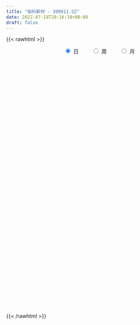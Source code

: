 ```yaml
---
title: "铂科新材 - 300811.SZ"
date: 2022-07-18T20:16:18+08:00
draft: false
---
```

{{< rawhtml >}}
    <div style="text-align: center">
        <label style="padding: 1rem;"><input style="margin-right: .5rem" type="radio" name="period" value="D" checked onclick="period_change(this)">日</label>
        <label style="padding: 1rem;"><input style="margin-right: .5rem" type="radio" name="period" value="W" onclick="period_change(this)">周</label>
        <label style="padding: 1rem;"><input style="margin-right: .5rem" type="radio" name="period" value="M" onclick="period_change(this)">月</label>
    </div>
    <div id="chart" style="height: 700px;"></div> 
    <script type="text/javascript">
        const D_v = [21250.1,14732.43,16943.21,11889.8,8730.0,14197.78,16515.0,13386.11,14848.3,13509.81,14932.98,16775.99,21360.32,17012.66,11484.14,9721.66,12565.92,9923.57,19456.89,18634.58,9434.77,11150.0,9808.79,9479.15,11550.57,9727.79,11976.31,19935.25,13999.08,18964.79,22351.21,16719.25,13493.93,7884.54,7199.0,5166.93,5897.05,9626.0,3924.0,4274.0,5170.0,5663.0,6286.0,5186.0,5367.0,5835.49,4141.0,6063.98,11026.21,4155.0,3857.0,3963.0,6351.93,6621.0,3331.91,4131.0,2670.21,4072.19,6499.49,6897.16,4218.79,3476.15,4453.0,4491.0,3535.78,3016.0,3475.0,3074.0,7807.9,8284.9,5536.0,5503.0,6731.0,7920.0,7037.97,5939.99,4873.0,6292.0,13065.0,13420.16,34837.38,24489.0,19144.08,21636.56,20867.58,25788.02,22109.77,14604.22,18521.03,12839.18,8547.0,10434.58,4344.0,11439.81,8774.8,14582.29,11729.0,7633.0,5144.0,10396.03,9841.0,6187.0,6373.0,4092.0,3804.0,4572.0,4269.0,4244.0,2938.0,5903.0,4401.0,4727.0,2947.0,6060.8,2688.0,2274.0,3913.0,4061.0,4367.0,2540.93,5838.0,6086.0,3473.0,3645.0,3061.0,2500.0,6415.44,4372.82,4131.02,5348.0,7954.0,4719.0,2777.0,5511.0,3329.0,3775.1,3544.0,3174.0,9746.0,3659.29,2772.0,4528.0,4766.0,5484.29,4480.9,2588.0,2409.0,3864.0,5912.0,3032.0,3660.6,4989.0,3013.0,2382.3,2724.0,3777.0,2872.0,3451.0,10161.3,4151.1,2373.1,2841.0,3258.02,3658.0,2343.0,3388.0,4676.0,3210.0,3169.0,3707.0,2084.0,4571.0,3499.0,6350.0,3193.0,5392.0,3189.0,4532.0,5857.8,7339.0,3062.0,2363.0,2512.0,4201.0,5677.0,5775.1,6999.77,3321.0,2759.49,1935.0,3338.75,2748.93,4369.0,4081.59,2662.59,3231.43,2503.43,3497.03,3106.65,3153.0,11495.58,14198.5,13621.1,7973.99,5866.27,4656.16,5757.82,4932.0,4681.32,3993.17,3916.5,2712.69,4112.67,9450.73,5530.03,3906.58,4704.84,4922.33,9641.81,5504.17,7013.66,5715.0,6566.41,19185.93,14371.37,20719.71,16870.55,18176.72,17643.56,11392.36,11530.25,8260.67,9631.41,55886.83,81023.24,41009.87,56101.63,80742.29,58294.84,36994.26,38673.4,57052.3,39886.23,36175.98,41405.11,21250.78,31931.56,27577.0,29820.09,34555.43,36138.0,29821.89,21258.2,33417.38,24972.4,22781.2,17270.39,15976.58,18335.6,13314.2,38762.31,60037.51,30273.0,26937.51,32141.3,27911.2,44267.54,45338.71,30825.82,19413.2,23392.63,16414.19,23121.01,32254.11,44096.09,25858.13,39768.73,45314.08,25509.6,17055.0,31796.1,22290.93,39145.12,26770.2,48975.82,24591.65,14556.33,16704.36,24584.96,14435.23,35930.8,29254.12,24685.93,16409.86,17369.77,26328.16,13879.32,8607.45,9715.07,22540.07,19343.4,9309.4,9593.6,10521.0,6435.4,10777.35,13663.0,11328.0,10396.6,7488.0,6230.0,16111.9,16038.4,15773.0,16270.3,8516.57,15991.67,19646.05,10501.2,7897.78,8682.49,22393.28,23879.31,10891.09,19476.2,10915.2,15254.76,8606.94,6987.04,6996.8,9924.08,10397.37,7302.3,14452.2,8671.0,15848.2,24137.6,13036.22,28724.77,20194.55,19853.2,17187.8,31833.9,23205.8,12414.19,17512.4,28162.9,13525.9,15839.5,9065.43,6414.5,10878.03,18159.43,10173.6,8552.6,14157.67,7769.34,16427.21,12607.46,8099.6,7744.8,11748.72,5557.8,4233.96,5250.97,11396.0,8884.8,5858.19,7614.2,9760.4,14173.95,15063.65,13506.81,9170.0,10284.4,10111.21,7519.4,5468.33,8104.06,9374.41,15986.8,6326.41,3990.89,14761.8,15304.47,11077.55,7700.6,5407.46,8710.14,10607.35,19898.83,7565.57,11744.72,19932.17,20796.52,13581.35,13363.88,6382.12,20692.2,15715.26,13737.87,16072.44,9546.03,14367.05,9686.8,8761.29,9173.2,7587.2,7304.87,5641.28,21624.43,21545.05,16838.0,23322.23,18809.95,8415.0,19588.88,16434.78,12523.24,4742.79,6670.76,5598.04,4105.4,6116.4,4463.4,5587.68,4492.0,4133.6,4753.6,3679.0,3890.47,5474.2,3769.8,4023.94,3782.87,12445.0,8198.6,4194.21,13076.09,8334.12,6118.71,5911.47,3969.0,5358.47,7370.5,13024.57,16230.19,11897.56,9953.0,8238.51,5338.59,12918.3,13011.28,7918.15,3443.6,5679.33,8863.6,7554.6,15241.96,10627.94,8392.96,12938.26,6507.19,9167.08,12147.1,8822.02,6819.4,6942.48,15884.65,12406.5,10685.21,8150.61,6430.21,10683.24,8680.2,11449.51,10706.7,12851.79,13239.4,10001.84,7863.0,11927.0,17422.2,11054.52,19670.57,21251.59,18337.62,20285.73,7802.02,13207.07,8542.46,6800.6,17283.8,13174.9,6273.68,9644.8,7042.96,10867.15,6760.37,13398.71]
const D_histogram = [0.0,-0.0089344729,0.0159485978,-0.0669482396,-0.1561035368,-0.0054739932,0.0897295121,0.2139208907,0.3748104858,0.490701194,0.5845955914,0.3463802402,0.3112016798,0.1574431141,-0.1293080386,-0.0022663181,0.1898542557,0.2061299456,0.4605872563,0.1779433483,0.0682909649,0.0388354661,0.1044974243,0.0576182503,-0.0210972967,0.0209770191,-0.015379375,0.2252400285,0.2715092508,0.4098992682,0.6501704229,0.5681644397,0.2648291351,-0.0413179768,-0.2890503776,-0.3895213741,-0.4132351273,-0.6853206335,-0.8170960424,-0.8202487568,-0.7401102982,-0.5611410741,-0.5976400907,-0.5246841756,-0.4693537776,-0.3484057445,-0.2422920119,-0.1881389779,-0.4223200132,-0.5259560575,-0.6011261016,-0.5555025568,-0.6937550279,-0.9480014421,-0.9716442447,-0.8045373676,-0.6345649838,-0.3904884075,-0.1265477168,0.1656517618,0.3577599058,0.3741384448,0.4382059039,0.3810259457,0.2550849009,0.0550521418,-0.0757601503,-0.1912560406,0.0986262389,0.4561394655,0.6792699383,0.8259866718,0.8482264825,0.8863502913,0.9202003715,0.9206965426,0.7839290477,0.7075472284,0.407838447,0.4743303471,0.8934183574,0.9798146017,0.9026161706,0.9156842056,1.0004263812,1.2650452342,1.058313221,0.8402650479,0.579967072,0.3674142597,0.0795821778,-0.2143610003,-0.4585845142,-0.414013423,-0.4259496943,-0.2413253747,-0.2278939246,-0.3742780152,-0.4572277165,-0.3144235078,-0.190052913,-0.2326560267,-0.4422454473,-0.6034666225,-0.6843394873,-0.7307503562,-0.729126469,-0.7245365761,-0.6656227617,-0.7344133724,-0.7439495546,-0.8653985582,-0.9356961095,-0.9234428022,-0.8586240184,-0.7788917347,-0.6800910484,-0.6233838413,-0.6731076056,-0.6411715704,-0.4759407486,-0.2168712984,-0.0805508016,0.0631297344,0.0627105069,0.0803414143,0.3474946804,0.4862983826,0.6517803443,0.7759600972,0.5322077663,0.217464604,0.0982294749,-0.2510936597,-0.4398439755,-0.6427740602,-0.6395486359,-0.5243274764,-0.0450879282,0.2294966575,0.3736537632,0.4391400446,0.3513276338,0.0582758325,-0.0578162349,-0.1850493607,-0.2623961728,-0.3963581207,-0.5865974007,-0.6329601347,-0.6707864513,-0.7610154881,-0.881454131,-0.8644479849,-0.667041557,-0.3481610067,-0.0947863435,0.1823217672,0.6610273475,0.8195689356,0.8840452854,0.9205445597,0.8021179682,0.7996505347,0.6799087281,0.5347850418,0.4126882338,0.2536864225,0.1463187523,-0.0950602538,-0.2473824847,-0.339804073,-0.3731073085,-0.5390678004,-0.5076598282,-0.2904932142,-0.1188666855,0.0748406024,0.3505583758,0.5418107734,0.5673911613,0.591796523,0.582204729,0.6640754734,0.4917811932,0.2676478372,0.1019342498,0.0183059381,0.0217399534,0.0418609604,0.0381056795,-0.0028409712,-0.1581192747,-0.2808316165,-0.3122417248,-0.3019360761,-0.1874783148,-0.015227321,0.107671179,0.2152847276,0.5241660643,0.802050717,0.8245792766,0.7478128807,0.6411244369,0.4872659568,0.4371561242,0.3381944354,0.1811214394,0.0324608605,-0.1363931152,-0.2270548393,-0.2219555521,0.0055003165,0.1427706,0.2204602043,0.242828993,0.2530484131,0.2098680122,0.2281766837,0.2203661956,0.2305534423,0.2241583915,-1.7162701728,-2.7823809914,-3.1942232974,-3.3170845497,-3.1305835613,-2.8140867279,-2.4473482603,-2.0755298774,-1.7095446938,-1.3414449673,-0.4949483166,0.1524934727,0.4392201815,0.9337404366,1.7212647233,2.2234825381,2.3584894763,2.4065980894,2.246091009,1.9479115777,1.7845932722,1.3516420032,1.0577612122,0.7785262981,0.666838946,0.6555676617,0.705055558,0.8439462975,0.8739535012,0.777266479,0.9031335832,0.744383725,0.367279903,0.0853983441,-0.0271293689,0.0069128881,-0.0597927591,0.2817713348,0.8319654763,0.9607962726,1.0852536797,0.8246388224,0.5941883642,0.7213934774,0.9349078125,1.0264604346,0.8685050413,0.8559394251,0.76728323,0.5649105678,0.8258031641,1.4170242237,1.5594822491,1.9074198159,1.5159770751,0.8836628161,0.2297870701,0.3306918283,0.2508857885,0.7015166345,0.8997124208,0.9738333194,0.727956023,0.4612188249,0.3506919146,0.31116046,0.342379577,-0.5557779716,-0.497958726,-0.625252336,-0.9096126811,-1.1535478444,-1.2182443033,-1.4701159038,-1.5745003277,-1.7267153712,-2.0820660477,-1.9306296416,-2.0209390133,-2.1283470386,-2.1083554016,-2.0053929272,-1.8423182333,-1.9043775324,-1.7859698379,-1.5725398847,-1.2241930718,-1.1232893297,-1.2433869348,-1.5241449131,-1.3009257385,-0.7960869587,-0.3340283807,0.3840806259,0.8004079348,1.0728585418,1.1567158372,1.0310948548,1.4236087132,1.8764659419,2.0066388279,1.6972474759,1.4284682906,1.4180635756,1.1195545283,0.7805610642,0.619170048,0.377673041,0.1335039214,-0.017519774,-0.3313102923,-0.4529467003,-0.1033968646,0.2853551766,0.4230165156,0.8922580929,1.1604278779,1.2743798265,1.3976646987,1.1916808241,0.8958896397,0.4602700735,0.5357073162,1.0705174559,1.1084532846,0.8495881721,0.4935471067,0.0909465206,-0.1935799941,-0.5987035244,-0.9042888998,-1.2442771353,-1.0618648694,-1.0084405905,-0.5015736092,-0.1022385338,0.1311392939,0.159258837,-0.0637259768,-0.1712494151,-0.3458813052,-0.3222508807,-0.4690571795,-0.8294349812,-0.7476795381,-0.7927982906,-1.0728113433,-1.4733550422,-1.9991182683,-2.388092201,-2.4497919494,-2.4947411866,-2.2926819582,-2.2302634188,-2.0206233465,-1.9331375232,-1.6709541613,-1.1828504347,-0.8829984119,-0.7269704726,-0.8718275363,-0.9710545963,-0.7285801679,-0.5880326281,-0.5078257269,-0.5195404407,-0.5136812862,-0.4314876941,-0.4356006423,-0.1996773515,-0.3370340438,-0.5574351975,-0.4871253885,-0.048916971,0.2115643599,0.6668774087,0.8749417848,0.7913279673,0.6500054014,0.7356241638,0.7607620363,0.8674698739,1.1064397976,1.2352087541,1.1443032701,0.8432007531,0.5901392003,0.1117136398,-0.5316418986,-0.8969049576,-0.6052714077,-0.3650925194,-0.3278288536,-0.1496442115,0.4001522048,0.8851002293,1.1334848066,1.2824476673,1.2492348802,1.1690166368,1.083213214,0.9423313663,0.635595124,0.3518546194,0.309750593,0.174264626,-0.0155988249,-0.2908214778,-0.4723525935,-0.6828461229,-0.8791184933,-0.9559055035,-1.2387768881,-1.314715815,-1.3560844012,-1.0878133166,-0.8176539406,-0.7111338388,-0.7149718656,-0.7255226875,-0.9314417764,-1.1888222727,-0.5956120304,-0.2469505525,0.2491680795,0.7262572431,1.0045716789,1.0699428581,1.452914321,1.8035184221,2.0698639768,2.1255954871,2.0109195161,1.873188435,1.7699062909,2.0763313622,2.0718399121,1.8960650888,1.6561166547,1.4421852105,1.2486592598,1.2909257839,1.2562917375,1.1009343508,0.893413698,0.9900632175,1.295564692,1.2439429505,0.9894140244,0.6736777489,0.5541266256,0.4368238581,0.3362947375,-0.114892781,-0.1646189972,-0.1792678801,-0.0865151472,-0.2591330204,-0.2789248481,-0.0997849393,-0.0776232765,0.1706327165,0.0181489267,-0.5747552895,-0.4144835855,-0.4035187476,-0.1239455011,-0.1754011475,-0.2953105024,-0.0593259408,-0.2423897939,-0.3295116655,-0.7551466775,-0.8730582974,-0.6074053397,-0.5223161514,-0.2728731667]
const D_fast = [0.0,-0.0111680912,0.017702129,-0.0819317683,-0.2101129497,-0.0608519044,0.056783979,0.2344555802,0.4890477967,0.7276138035,0.9676570987,0.8160368076,0.8586586671,0.74426088,0.4251827176,0.5516578586,0.7912419963,0.8590501726,1.2286542973,0.9904962264,0.8979165843,0.878169952,0.9699562663,0.9374816548,0.8534917836,0.9008103543,0.8606091164,1.157538527,1.2716850621,1.5125498965,1.9153636569,1.9753987836,1.7382707628,1.4217941566,1.1017991614,0.9039478215,0.7769252865,0.3335096219,-0.0025397976,-0.2107547012,-0.3156438172,-0.2769598616,-0.4628689009,-0.5210840297,-0.5830920761,-0.5492454791,-0.5037047495,-0.49658646,-0.8363474985,-1.0714725572,-1.2969241268,-1.3901762212,-1.7018674493,-2.193114224,-2.4596680877,-2.4936955526,-2.4823644147,-2.3359099402,-2.1036061788,-1.7699937597,-1.4884456392,-1.3785324891,-1.2049135539,-1.1668370258,-1.2290068453,-1.4152765689,-1.5650288986,-1.7283387991,-1.4137999599,-0.9422518669,-0.5493039096,-0.1960905081,0.0382059233,0.2979173049,0.5618174779,0.7924877847,0.8517025516,0.9522075394,0.7544583699,0.9395328568,1.5819754564,1.9133253512,2.0617809627,2.3037700491,2.63861882,3.2194989815,3.2773452735,3.2693633625,3.1540571545,3.0333579072,2.7654213697,2.4178879416,2.0590182991,2.0000860345,1.8816623397,2.0059553156,1.9624132846,1.7224596901,1.5252030598,1.5894013915,1.666258758,1.5654916376,1.2453408552,0.9332530244,0.6812952878,0.4521968299,0.2715390998,0.0949948487,-0.0124970273,-0.2648909811,-0.460414552,-0.7982131952,-1.1024347739,-1.3210421671,-1.4708793879,-1.5858700379,-1.6570921136,-1.7562308669,-1.9742315326,-2.10258839,-2.0563427553,-1.8514911298,-1.7353083334,-1.5758453637,-1.5605869646,-1.5228707035,-1.1688437673,-0.9084654695,-0.5800384218,-0.2618686445,-0.3725690339,-0.6329460451,-0.7276238055,-1.1397203551,-1.4384316648,-1.8020552645,-1.9587169992,-1.9745777087,-1.5066101426,-1.1746513925,-0.937080846,-0.7618095535,-0.7617900559,-1.040272899,-1.1708190251,-1.3443144911,-1.4872603464,-1.7203118245,-2.0572004546,-2.2618032223,-2.4673261518,-2.7478090606,-3.0886112363,-3.2877170864,-3.2570710477,-3.025230749,-2.7955526718,-2.4728641192,-1.8289017021,-1.4654678801,-1.1799802089,-0.9133447947,-0.8312418941,-0.633796694,-0.5835613185,-0.5949887443,-0.613913494,-0.7094936996,-0.7802816818,-1.0454257512,-1.2595936033,-1.43696621,-1.5635462726,-1.8642737145,-1.9597806994,-1.8152373889,-1.6733275316,-1.4609100931,-1.0975527258,-0.7708476348,-0.6034194566,-0.4310649642,-0.2951055759,-0.0472159632,-0.0965649451,-0.2537863418,-0.3940163667,-0.4730681939,-0.4641991903,-0.4336129431,-0.4278418042,-0.4694986976,-0.6643068199,-0.8572270658,-0.9666976053,-1.0318759756,-0.964287793,-0.7958436295,-0.6460273347,-0.4845926042,-0.0446697514,0.4337275805,0.6624009593,0.7725877836,0.826180449,0.7941384581,0.8533176565,0.8389045766,0.7271119405,0.5865665767,0.3836143221,0.2361888882,0.1857992875,0.4146302351,0.5875931687,0.7203978241,0.803473861,0.8769553843,0.8862419865,0.9615948289,1.0088758897,1.076701497,1.126346044,-1.2431500635,-3.0048561299,-4.2152542603,-5.16738665,-5.7635315519,-6.1505564004,-6.395654998,-6.5427190844,-6.6041200742,-6.5713815896,-5.848622018,-5.1630568606,-4.7665251064,-4.0385697421,-2.8207292745,-1.7626408253,-1.038011518,-0.3882533825,0.0127622893,0.2015607525,0.4843907649,0.3893499967,0.3599095089,0.2753061693,0.3303285537,0.4829491848,0.7087009705,1.0585782845,1.3070738634,1.404703461,1.756353961,1.7837000341,1.4984161878,1.2378842149,1.1185741597,1.1543446388,1.0726908017,1.4846977294,2.2428832399,2.6119131043,3.0076839314,2.9532287797,2.8713254126,3.1788788952,3.6261201833,3.9742879141,4.033458781,4.2348780212,4.3380426336,4.2768976133,4.7442410007,5.6897181162,6.2220467039,7.0468392247,7.0343907527,6.6229921976,6.0265632192,6.2101409345,6.1930563418,6.8190663465,7.2421902379,7.5597694664,7.4958811757,7.3444486838,7.3215947522,7.3598534126,7.4766674239,6.4395653823,6.3728949465,6.0892882524,5.5775247371,5.0452026126,4.675945078,4.0565445015,3.5585349957,2.9746411094,2.098773921,1.7675529166,1.1720087917,0.5325140067,0.0254167933,-0.3729689641,-0.6704738286,-1.2086275107,-1.5367122757,-1.7164172936,-1.6741187488,-1.854037339,-2.2849816779,-2.9467758844,-3.0487881444,-2.7429711043,-2.3644196215,-1.5502904584,-0.9338611659,-0.3931959234,-0.0201596687,0.1119930626,0.8604090993,1.7823828135,2.4142154065,2.5291359235,2.6174738109,2.9615849897,2.9429645745,2.7991113764,2.7925128723,2.6454341255,2.4346409862,2.2792373474,1.882619256,1.6477461729,1.9714467925,2.4315376278,2.6749530957,3.3672591962,3.9255359507,4.3580828559,4.8307839028,4.9227202342,4.8509014598,4.5303494119,4.7397134837,5.5421529874,5.8572021372,5.8107340678,5.578079779,5.1982158231,4.8652943098,4.3104948984,3.778837298,3.1277797787,3.0447258273,2.8460399585,3.2275135376,3.6012889795,3.8674516307,3.9353858831,3.696469575,3.5461337829,3.2850315665,3.2280992709,2.9640286772,2.3962921302,2.2911276888,2.0478093637,1.4995934751,0.7307110157,-0.2948317775,-1.2808287604,-1.9549764962,-2.62361103,-2.9947222911,-3.4898696064,-3.7853853707,-4.1811839283,-4.3367391067,-4.1443479888,-4.0652455689,-4.0909602478,-4.4537741956,-4.7957649046,-4.7354355182,-4.7418961354,-4.7886456659,-4.9302454899,-5.052806657,-5.0784849884,-5.1914980972,-5.0054941442,-5.2271093476,-5.5868693006,-5.6383408388,-5.2123616639,-4.898989243,-4.2769568421,-3.8501570199,-3.7359388455,-3.7147600611,-3.4452352578,-3.2299068762,-2.90633157,-2.3907516969,-1.9531805519,-1.7580102184,-1.8483125471,-1.9538392999,-2.4043364504,-3.1806024634,-3.7700917618,-3.6297760638,-3.4808703054,-3.525563853,-3.3847902638,-2.7349557963,-2.0287327144,-1.4969769356,-1.027402158,-0.748306225,-0.5362703092,-0.3512704286,-0.2565694346,-0.4044068959,-0.6001837457,-0.5648501238,-0.6567699343,-0.8505330914,-1.1984611138,-1.4980803778,-1.879285438,-2.2953374316,-2.6111008178,-3.2036664244,-3.6082843051,-3.9886739916,-3.9923562361,-3.9266103452,-3.9978737031,-4.1804546963,-4.3723861902,-4.8111657231,-5.3657517876,-4.9214445529,-4.6345207131,-4.0761100612,-3.4174565869,-2.8879992313,-2.5551423376,-1.8089422945,-1.0074585878,-0.2236470389,0.3634833432,0.7515372512,1.0821032788,1.4212977075,2.2468056193,2.7602741472,3.0585155962,3.2325963257,3.3792111842,3.4978500484,3.8628480184,4.1422869064,4.2621631074,4.2779958791,4.622161203,5.2515538505,5.5109178466,5.5037424266,5.3564255883,5.3754061215,5.3673093184,5.3508538822,4.8709431685,4.7800622029,4.7205963501,4.7917202961,4.5543191679,4.4647961281,4.6189898021,4.6217456458,4.9126598179,4.7647132598,4.0281202212,4.0847710289,3.9948561799,4.2434430511,4.1481371178,3.9544001373,4.1755532137,3.9318919122,3.7623921242,3.1479704428,2.8117942486,2.9255958713,2.8801060217,3.0613307148]
const D_slow = [0.0,-0.0022336182,0.0017535312,-0.0149835287,-0.0540094129,-0.0553779112,-0.0329455332,0.0205346895,0.1142373109,0.2369126094,0.3830615073,0.4696565674,0.5474569873,0.5868177658,0.5544907562,0.5539241767,0.6013877406,0.652920227,0.768067041,0.8125528781,0.8296256194,0.8393344859,0.865458842,0.8798634045,0.8745890804,0.8798333351,0.8759884914,0.9322984985,1.0001758112,1.1026506283,1.265193234,1.4072343439,1.4734416277,1.4631121335,1.3908495391,1.2934691955,1.1901604137,1.0188302554,0.8145562448,0.6094940556,0.424466481,0.2841812125,0.1347711898,0.0036001459,-0.1137382985,-0.2008397346,-0.2614127376,-0.3084474821,-0.4140274854,-0.5455164997,-0.6957980251,-0.8346736644,-1.0081124213,-1.2451127819,-1.488023843,-1.6891581849,-1.8477994309,-1.9454215328,-1.977058462,-1.9356455215,-1.8462055451,-1.7526709339,-1.6431194579,-1.5478629715,-1.4840917462,-1.4703287108,-1.4892687483,-1.5370827585,-1.5124261988,-1.3983913324,-1.2285738478,-1.0220771799,-0.8100205593,-0.5884329864,-0.3583828936,-0.1282087579,0.067773504,0.2446603111,0.3466199228,0.4652025096,0.688557099,0.9335107494,1.1591647921,1.3880858435,1.6381924388,1.9544537473,2.2190320526,2.4290983146,2.5740900825,2.6659436475,2.6858391919,2.6322489419,2.5176028133,2.4140994576,2.307612034,2.2472806903,2.1903072092,2.0967377053,1.9824307762,1.9038248993,1.856311671,1.7981476643,1.6875863025,1.5367196469,1.3656347751,1.182947186,1.0006655688,0.8195314248,0.6531257344,0.4695223913,0.2835350026,0.0671853631,-0.1667386643,-0.3975993649,-0.6122553695,-0.8069783032,-0.9770010653,-1.1328470256,-1.301123927,-1.4614168196,-1.5804020067,-1.6346198314,-1.6547575318,-1.6389750982,-1.6232974714,-1.6032121179,-1.5163384477,-1.3947638521,-1.231818766,-1.0378287417,-0.9047768002,-0.8504106491,-0.8258532804,-0.8886266953,-0.9985876892,-1.1592812043,-1.3191683633,-1.4502502324,-1.4615222144,-1.40414805,-1.3107346092,-1.2009495981,-1.1131176896,-1.0985487315,-1.1130027902,-1.1592651304,-1.2248641736,-1.3239537038,-1.470603054,-1.6288430876,-1.7965397005,-1.9867935725,-2.2071571052,-2.4232691015,-2.5900294907,-2.6770697424,-2.7007663283,-2.6551858865,-2.4899290496,-2.2850368157,-2.0640254943,-1.8338893544,-1.6333598623,-1.4334472287,-1.2634700466,-1.1297737862,-1.0266017277,-0.9631801221,-0.926600434,-0.9503654975,-1.0122111187,-1.0971621369,-1.190438964,-1.3252059141,-1.4521208712,-1.5247441747,-1.5544608461,-1.5357506955,-1.4481111016,-1.3126584082,-1.1708106179,-1.0228614871,-0.8773103049,-0.7112914366,-0.5883461383,-0.521434179,-0.4959506165,-0.491374132,-0.4859391437,-0.4754739035,-0.4659474837,-0.4666577265,-0.5061875451,-0.5763954493,-0.6544558805,-0.7299398995,-0.7768094782,-0.7806163085,-0.7536985137,-0.6998773318,-0.5688358157,-0.3683231365,-0.1621783173,0.0247749029,0.1850560121,0.3068725013,0.4161615323,0.5007101412,0.5459905011,0.5541057162,0.5200074374,0.4632437275,0.4077548395,0.4091299186,0.4448225687,0.4999376197,0.560644868,0.6239069712,0.6763739743,0.7334181452,0.7885096941,0.8461480547,0.9021876525,0.4731201093,-0.2224751385,-1.0210309629,-1.8503021003,-2.6329479906,-3.3364696726,-3.9483067377,-4.467189207,-4.8945753804,-5.2299366223,-5.3536737014,-5.3155503333,-5.2057452879,-4.9723101787,-4.5419939979,-3.9861233634,-3.3965009943,-2.794851472,-2.2333287197,-1.7463508253,-1.3002025072,-0.9622920064,-0.6978517034,-0.5032201289,-0.3365103923,-0.1726184769,0.0036454126,0.214631987,0.4331203623,0.627436982,0.8532203778,1.0393163091,1.1311362848,1.1524858708,1.1457035286,1.1474317506,1.1324835608,1.2029263945,1.4109177636,1.6511168318,1.9224302517,2.1285899573,2.2771370483,2.4574854177,2.6912123708,2.9478274795,3.1649537398,3.3789385961,3.5707594036,3.7119870455,3.9184378366,4.2726938925,4.6625644548,5.1394194087,5.5184136775,5.7393293815,5.7967761491,5.8794491062,5.9421705533,6.1175497119,6.3424778171,6.585936147,6.7679251527,6.8832298589,6.9709028376,7.0486929526,7.1342878469,6.9953433539,6.8708536725,6.7145405884,6.4871374182,6.1987504571,5.8941893812,5.5266604053,5.1330353234,4.7013564806,4.1808399687,3.6981825583,3.1929478049,2.6608610453,2.1337721949,1.6324239631,1.1718444048,0.6957500217,0.2492575622,-0.143877409,-0.4499256769,-0.7307480093,-1.0415947431,-1.4226309713,-1.7478624059,-1.9468841456,-2.0303912408,-1.9343710843,-1.7342691006,-1.4660544652,-1.1768755059,-0.9191017922,-0.5631996139,-0.0940831284,0.4075765786,0.8318884475,1.1890055202,1.5435214141,1.8234100462,2.0185503122,2.1733428242,2.2677610845,2.3011370648,2.2967571213,2.2139295483,2.1006928732,2.0748436571,2.1461824512,2.2519365801,2.4750011033,2.7651080728,3.0837030294,3.4331192041,3.7310394101,3.9550118201,4.0700793384,4.2040061675,4.4716355315,4.7487488526,4.9611458957,5.0845326723,5.1072693025,5.0588743039,4.9091984228,4.6831261979,4.372056914,4.1065906967,3.8544805491,3.7290871468,3.7035275133,3.7363123368,3.7761270461,3.7601955519,3.7173831981,3.6309128718,3.5503501516,3.4330858567,3.2257271114,3.0388072269,2.8406076542,2.5724048184,2.2040660579,1.7042864908,1.1072634406,0.4948154532,-0.1288698434,-0.702040333,-1.2596061877,-1.7647620243,-2.2480464051,-2.6657849454,-2.9614975541,-3.182247157,-3.3639897752,-3.5819466593,-3.8247103083,-4.0068553503,-4.1538635073,-4.2808199391,-4.4107050492,-4.5391253708,-4.6469972943,-4.7558974549,-4.8058167927,-4.8900753037,-5.0294341031,-5.1512154502,-5.163444693,-5.110553603,-4.9438342508,-4.7250988046,-4.5272668128,-4.3647654624,-4.1808594215,-3.9906689124,-3.773801444,-3.4971914946,-3.188389306,-2.9023134885,-2.6915133002,-2.5439785002,-2.5160500902,-2.6489605649,-2.8731868042,-3.0245046562,-3.115777786,-3.1977349994,-3.2351460523,-3.1351080011,-2.9138329438,-2.6304617421,-2.3098498253,-1.9975411052,-1.705286946,-1.4344836425,-1.198900801,-1.04000202,-0.9520383651,-0.8746007169,-0.8310345603,-0.8349342666,-0.907639636,-1.0257277844,-1.1964393151,-1.4162189384,-1.6551953143,-1.9648895363,-2.2935684901,-2.6325895904,-2.9045429195,-3.1089564047,-3.2867398644,-3.4654828307,-3.6468635026,-3.8797239467,-4.1769295149,-4.3258325225,-4.3875701606,-4.3252781407,-4.14371383,-3.8925709102,-3.6250851957,-3.2618566155,-2.8109770099,-2.2935110157,-1.762112144,-1.2593822649,-0.7910851562,-0.3486085835,0.1704742571,0.6884342351,1.1624505073,1.576479671,1.9370259737,2.2491907886,2.5719222346,2.8859951689,3.1612287566,3.3845821811,3.6320979855,3.9559891585,4.2669748961,4.5143284022,4.6827478394,4.8212794959,4.9304854604,5.0145591447,4.9858359495,4.9446812002,4.8998642302,4.8782354434,4.8134521883,4.7437209762,4.7187747414,4.6993689223,4.7420271014,4.7465643331,4.6028755107,4.4992546143,4.3983749274,4.3673885522,4.3235382653,4.2497106397,4.2348791545,4.174281706,4.0919037897,3.9031171203,3.6848525459,3.533001211,3.4024221732,3.3342038815]
const D_data = [['2020-06-29', 71.0, 70.14, 68.56, 71.23],['2020-06-30', 70.3, 70.0, 68.68, 70.9],['2020-07-01', 69.4, 70.47, 69.33, 72.88],['2020-07-02', 69.71, 68.94, 68.23, 69.72],['2020-07-03', 69.18, 68.3, 67.73, 69.66],['2020-07-06', 68.5, 71.4, 68.3, 71.66],['2020-07-07', 72.5, 71.4, 70.63, 73.5],['2020-07-08', 71.68, 72.48, 70.4, 73.03],['2020-07-09', 71.99, 73.96, 71.6, 75.0],['2020-07-10', 74.0, 74.52, 72.88, 75.58],['2020-07-13', 74.58, 75.29, 73.25, 75.58],['2020-07-14', 74.92, 71.17, 69.02, 75.12],['2020-07-15', 72.81, 73.31, 72.81, 77.48],['2020-07-16', 72.26, 71.58, 71.5, 76.48],['2020-07-17', 71.7, 68.81, 68.3, 72.38],['2020-07-20', 69.0, 73.59, 68.62, 73.7],['2020-07-21', 74.3, 75.43, 73.1, 75.6],['2020-07-22', 75.28, 74.04, 74.0, 75.66],['2020-07-23', 74.16, 78.13, 73.52, 78.39],['2020-07-24', 77.0, 71.69, 71.6, 77.47],['2020-07-27', 71.99, 73.01, 69.83, 73.37],['2020-07-28', 73.5, 73.8, 72.91, 76.39],['2020-07-29', 73.09, 75.27, 71.8, 75.88],['2020-07-30', 75.65, 74.1, 73.8, 76.9],['2020-07-31', 74.13, 73.5, 72.25, 75.31],['2020-08-03', 73.7, 75.04, 73.65, 75.46],['2020-08-04', 75.06, 74.2, 74.0, 76.8],['2020-08-05', 74.0, 78.44, 72.61, 78.81],['2020-08-06', 77.93, 77.12, 75.02, 77.93],['2020-08-07', 77.35, 79.2, 76.66, 79.98],['2020-08-10', 78.94, 82.1, 78.1, 84.3],['2020-08-11', 81.5, 79.17, 79.05, 83.8],['2020-08-12', 78.33, 75.89, 74.81, 78.5],['2020-08-13', 76.15, 74.5, 74.04, 76.55],['2020-08-14', 74.49, 73.8, 72.5, 74.94],['2020-08-17', 74.0, 74.62, 73.51, 74.97],['2020-08-18', 74.64, 75.1, 74.15, 75.55],['2020-08-19', 74.78, 70.9, 70.81, 74.83],['2020-08-20', 70.59, 71.09, 69.7, 71.55],['2020-08-21', 71.09, 71.78, 71.09, 72.65],['2020-08-24', 71.94, 72.48, 69.35, 73.2],['2020-08-25', 72.77, 73.95, 72.77, 75.16],['2020-08-26', 73.43, 71.2, 70.93, 74.88],['2020-08-27', 71.11, 72.23, 70.61, 72.85],['2020-08-28', 72.23, 71.95, 70.65, 72.98],['2020-08-31', 72.0, 72.9, 71.96, 74.21],['2020-09-01', 72.84, 73.06, 71.98, 74.1],['2020-09-02', 72.81, 72.63, 71.5, 73.27],['2020-09-03', 72.3, 68.23, 68.2, 72.39],['2020-09-04', 67.89, 68.5, 66.67, 68.95],['2020-09-07', 68.33, 67.83, 67.51, 69.36],['2020-09-08', 67.97, 68.69, 67.21, 69.47],['2020-09-09', 68.0, 65.5, 65.5, 68.48],['2020-09-10', 65.78, 62.16, 61.9, 66.35],['2020-09-11', 61.5, 63.33, 61.0, 63.5],['2020-09-14', 63.58, 65.17, 63.48, 65.6],['2020-09-15', 65.6, 65.29, 64.54, 65.6],['2020-09-16', 65.29, 66.66, 64.61, 66.77],['2020-09-17', 66.5, 67.8, 66.28, 69.75],['2020-09-18', 67.8, 69.4, 67.2, 71.18],['2020-09-21', 69.0, 69.4, 68.0, 70.0],['2020-09-22', 68.49, 67.8, 67.2, 69.57],['2020-09-23', 67.82, 68.7, 67.8, 69.98],['2020-09-24', 67.43, 67.3, 66.98, 69.59],['2020-09-25', 67.35, 65.98, 65.4, 67.98],['2020-09-28', 66.2, 64.08, 64.08, 66.51],['2020-09-29', 64.12, 63.83, 63.73, 65.25],['2020-09-30', 63.89, 63.03, 62.66, 64.47],['2020-10-09', 63.99, 68.33, 63.99, 68.47],['2020-10-12', 69.27, 70.95, 69.01, 71.2],['2020-10-13', 70.96, 71.11, 70.24, 71.5],['2020-10-14', 72.01, 71.6, 70.41, 72.2],['2020-10-15', 71.71, 71.04, 70.69, 73.55],['2020-10-16', 71.07, 72.0, 71.04, 73.01],['2020-10-19', 72.2, 72.8, 71.99, 73.79],['2020-10-20', 72.81, 73.18, 71.03, 73.68],['2020-10-21', 73.73, 71.77, 71.62, 73.73],['2020-10-22', 71.74, 72.57, 70.32, 73.33],['2020-10-23', 72.56, 69.24, 69.1, 74.98],['2020-10-26', 69.09, 73.61, 67.66, 74.8],['2020-10-27', 74.98, 79.98, 74.98, 86.33],['2020-10-28', 79.02, 78.05, 76.35, 80.49],['2020-10-29', 77.37, 76.93, 76.81, 80.19],['2020-10-30', 77.79, 78.8, 76.8, 80.5],['2020-11-02', 80.6, 80.95, 77.0, 82.55],['2020-11-03', 80.72, 85.32, 79.14, 88.0],['2020-11-04', 84.51, 80.8, 80.01, 84.51],['2020-11-05', 81.98, 80.6, 80.2, 82.98],['2020-11-06', 81.0, 79.7, 76.31, 82.4],['2020-11-09', 79.6, 79.77, 78.66, 80.66],['2020-11-10', 79.7, 78.03, 77.1, 79.76],['2020-11-11', 78.09, 76.7, 75.0, 78.58],['2020-11-12', 76.89, 75.96, 75.63, 77.5],['2020-11-13', 75.76, 79.04, 75.51, 80.5],['2020-11-16', 78.58, 78.42, 77.7, 80.6],['2020-11-17', 78.47, 81.41, 77.78, 82.24],['2020-11-18', 81.41, 79.93, 78.5, 81.5],['2020-11-19', 79.4, 77.63, 77.16, 79.4],['2020-11-20', 77.3, 77.76, 76.99, 78.59],['2020-11-23', 77.86, 80.72, 75.13, 80.78],['2020-11-24', 81.62, 81.28, 79.22, 82.88],['2020-11-25', 80.54, 79.5, 79.5, 81.9],['2020-11-26', 79.02, 76.7, 76.7, 79.6],['2020-11-27', 76.01, 76.11, 75.28, 77.23],['2020-11-30', 75.8, 76.15, 75.13, 77.61],['2020-12-01', 76.14, 75.85, 75.66, 76.85],['2020-12-02', 76.05, 75.9, 75.24, 76.49],['2020-12-03', 75.9, 75.5, 75.0, 76.69],['2020-12-04', 75.08, 75.9, 75.08, 76.4],['2020-12-07', 76.3, 73.79, 73.61, 76.32],['2020-12-08', 73.78, 73.78, 72.5, 74.68],['2020-12-09', 73.65, 71.4, 71.0, 74.5],['2020-12-10', 71.3, 70.79, 70.33, 71.97],['2020-12-11', 70.91, 70.88, 68.5, 72.39],['2020-12-14', 71.0, 70.96, 69.59, 71.79],['2020-12-15', 70.52, 70.78, 70.2, 71.48],['2020-12-16', 70.78, 70.79, 70.56, 72.9],['2020-12-17', 71.37, 70.01, 68.21, 71.37],['2020-12-18', 70.06, 68.0, 67.77, 70.47],['2020-12-21', 68.0, 68.25, 67.03, 68.8],['2020-12-22', 68.1, 69.79, 67.9, 71.35],['2020-12-23', 69.78, 71.61, 69.25, 73.25],['2020-12-24', 71.22, 70.79, 70.52, 72.88],['2020-12-25', 70.51, 71.4, 69.03, 71.48],['2020-12-28', 72.0, 69.8, 69.6, 73.2],['2020-12-29', 69.4, 69.9, 69.32, 71.0],['2020-12-30', 69.55, 73.75, 69.55, 74.5],['2020-12-31', 73.65, 73.37, 72.38, 74.33],['2021-01-04', 73.01, 74.8, 73.0, 75.31],['2021-01-05', 74.85, 75.48, 73.15, 75.48],['2021-01-06', 74.87, 70.93, 70.15, 74.87],['2021-01-07', 70.27, 68.7, 68.7, 70.9],['2021-01-08', 68.0, 69.98, 68.0, 70.7],['2021-01-11', 69.66, 65.64, 65.51, 70.42],['2021-01-12', 65.62, 65.78, 65.09, 66.21],['2021-01-13', 66.35, 63.95, 63.66, 66.39],['2021-01-14', 63.6, 65.3, 63.56, 65.86],['2021-01-15', 64.81, 66.36, 64.64, 66.85],['2021-01-18', 67.75, 72.1, 66.66, 73.63],['2021-01-19', 71.97, 71.45, 71.26, 72.8],['2021-01-20', 71.1, 71.0, 70.6, 72.2],['2021-01-21', 70.71, 70.73, 70.4, 72.95],['2021-01-22', 70.04, 68.9, 67.64, 71.05],['2021-01-25', 69.0, 65.3, 65.0, 69.0],['2021-01-26', 65.3, 66.25, 65.26, 68.8],['2021-01-27', 66.46, 65.19, 64.67, 66.94],['2021-01-28', 65.19, 64.91, 64.66, 66.25],['2021-01-29', 65.0, 63.18, 62.8, 65.6],['2021-02-01', 63.18, 61.0, 60.5, 63.56],['2021-02-02', 60.55, 61.45, 60.55, 61.85],['2021-02-03', 60.88, 60.56, 60.35, 62.44],['2021-02-04', 60.5, 58.71, 57.5, 61.12],['2021-02-05', 59.4, 56.8, 56.73, 59.7],['2021-02-08', 57.18, 57.21, 57.06, 58.77],['2021-02-09', 57.01, 59.08, 57.01, 59.48],['2021-02-10', 59.99, 61.22, 59.32, 61.84],['2021-02-18', 62.18, 61.39, 61.22, 62.6],['2021-02-19', 61.21, 62.78, 60.7, 62.92],['2021-02-22', 62.78, 67.33, 62.19, 68.67],['2021-02-23', 66.21, 65.3, 64.64, 67.26],['2021-02-24', 64.75, 65.1, 64.75, 66.27],['2021-02-25', 65.12, 65.47, 65.0, 66.06],['2021-02-26', 64.91, 63.75, 63.66, 65.65],['2021-03-01', 63.66, 65.3, 63.66, 65.9],['2021-03-02', 65.5, 63.9, 63.7, 65.68],['2021-03-03', 63.82, 63.18, 62.8, 64.68],['2021-03-04', 63.0, 62.97, 61.99, 64.88],['2021-03-05', 61.65, 61.87, 61.03, 62.38],['2021-03-08', 62.6, 61.82, 61.8, 63.88],['2021-03-09', 61.23, 59.08, 58.78, 61.49],['2021-03-10', 59.99, 58.85, 58.21, 59.99],['2021-03-11', 58.74, 58.55, 57.87, 59.05],['2021-03-12', 58.73, 58.5, 57.0, 59.24],['2021-03-15', 58.68, 55.75, 55.0, 58.68],['2021-03-16', 56.33, 57.24, 55.82, 57.5],['2021-03-17', 57.42, 59.71, 56.81, 60.3],['2021-03-18', 59.6, 59.81, 59.45, 60.99],['2021-03-19', 59.0, 60.84, 58.0, 61.8],['2021-03-22', 61.0, 63.1, 60.9, 63.98],['2021-03-23', 62.9, 63.47, 62.54, 64.84],['2021-03-24', 63.58, 62.25, 61.58, 64.79],['2021-03-25', 62.25, 62.68, 61.64, 63.76],['2021-03-26', 62.68, 62.63, 61.89, 63.03],['2021-03-29', 62.0, 64.36, 62.0, 65.51],['2021-03-30', 64.14, 61.3, 61.26, 64.5],['2021-03-31', 62.99, 59.8, 58.97, 62.99],['2021-04-01', 59.18, 59.55, 57.0, 60.4],['2021-04-02', 60.03, 59.88, 59.52, 61.09],['2021-04-06', 59.5, 60.7, 59.5, 61.44],['2021-04-07', 61.08, 60.93, 60.5, 61.5],['2021-04-08', 60.6, 60.64, 60.0, 61.2],['2021-04-09', 60.51, 60.0, 59.3, 60.69],['2021-04-12', 59.81, 57.9, 57.0, 60.1],['2021-04-13', 57.9, 57.3, 57.05, 58.48],['2021-04-14', 57.3, 57.7, 57.0, 58.2],['2021-04-15', 57.88, 57.82, 57.58, 58.88],['2021-04-16', 57.58, 59.16, 57.58, 59.57],['2021-04-19', 58.83, 60.47, 58.8, 61.15],['2021-04-20', 60.49, 60.58, 60.49, 61.5],['2021-04-21', 60.96, 61.04, 60.16, 61.6],['2021-04-22', 62.08, 64.9, 62.08, 66.91],['2021-04-23', 64.22, 66.57, 64.22, 69.5],['2021-04-26', 69.55, 64.8, 64.73, 69.55],['2021-04-27', 65.0, 64.03, 63.7, 66.46],['2021-04-28', 64.1, 63.73, 63.01, 64.57],['2021-04-29', 63.54, 62.92, 62.9, 64.49],['2021-04-30', 62.76, 64.09, 62.22, 64.27],['2021-05-06', 64.85, 63.45, 63.37, 64.85],['2021-05-07', 63.8, 62.31, 62.0, 64.43],['2021-05-10', 61.85, 61.75, 61.43, 62.58],['2021-05-11', 61.85, 60.67, 60.38, 61.85],['2021-05-12', 61.0, 60.87, 59.89, 61.0],['2021-05-13', 60.87, 61.72, 60.0, 62.23],['2021-05-14', 61.31, 65.11, 61.27, 65.54],['2021-05-17', 64.8, 65.09, 64.0, 65.57],['2021-05-18', 64.99, 65.14, 64.28, 65.57],['2021-05-19', 65.17, 64.98, 64.6, 66.48],['2021-05-20', 65.3, 65.2, 64.63, 65.68],['2021-05-21', 66.26, 64.72, 64.23, 68.03],['2021-05-24', 64.55, 65.7, 63.28, 65.7],['2021-05-25', 65.69, 65.69, 64.2, 66.08],['2021-05-26', 65.69, 66.22, 65.07, 66.8],['2021-05-27', 66.19, 66.33, 65.75, 66.98],['2021-05-28', 36.26, 36.3, 36.26, 38.9],['2021-05-31', 36.0, 37.31, 35.4, 37.69],['2021-06-01', 37.18, 39.01, 36.91, 39.17],['2021-06-02', 38.9, 38.36, 38.3, 39.93],['2021-06-03', 38.4, 39.5, 38.4, 40.98],['2021-06-04', 39.43, 39.68, 38.6, 40.5],['2021-06-07', 39.7, 39.53, 38.9, 40.28],['2021-06-08', 39.9, 39.18, 38.18, 39.9],['2021-06-09', 38.9, 38.92, 38.66, 39.7],['2021-06-10', 38.98, 38.99, 38.2, 39.2],['2021-06-11', 41.05, 46.79, 41.05, 46.79],['2021-06-15', 47.82, 47.45, 45.93, 51.98],['2021-06-16', 47.0, 44.95, 44.6, 47.87],['2021-06-17', 45.71, 49.5, 45.71, 52.3],['2021-06-18', 49.64, 57.04, 49.64, 59.34],['2021-06-21', 56.47, 57.94, 56.18, 60.79],['2021-06-22', 58.75, 56.38, 55.02, 59.6],['2021-06-23', 56.61, 57.26, 55.5, 58.0],['2021-06-24', 58.56, 55.85, 55.75, 65.28],['2021-06-25', 55.44, 54.28, 53.0, 56.8],['2021-06-28', 54.06, 56.0, 53.6, 58.45],['2021-06-29', 56.33, 52.1, 51.8, 56.42],['2021-06-30', 52.12, 52.72, 52.12, 53.85],['2021-07-01', 53.35, 52.0, 52.0, 57.36],['2021-07-02', 50.88, 53.56, 50.73, 54.68],['2021-07-05', 54.09, 54.98, 54.09, 56.5],['2021-07-06', 55.2, 56.38, 53.89, 57.48],['2021-07-07', 55.0, 58.65, 54.19, 59.66],['2021-07-08', 58.0, 58.48, 57.03, 60.31],['2021-07-09', 58.08, 57.45, 55.8, 58.46],['2021-07-12', 57.53, 61.1, 57.13, 61.95],['2021-07-13', 61.0, 58.24, 57.39, 61.0],['2021-07-14', 58.6, 54.65, 54.2, 59.17],['2021-07-15', 54.11, 54.4, 52.46, 55.25],['2021-07-16', 54.4, 55.64, 54.02, 57.5],['2021-07-19', 55.03, 57.42, 54.27, 58.5],['2021-07-20', 57.09, 56.21, 55.5, 57.97],['2021-07-21', 57.06, 62.33, 55.91, 63.8],['2021-07-22', 63.0, 68.0, 62.5, 71.5],['2021-07-23', 66.25, 65.5, 64.1, 67.39],['2021-07-26', 65.29, 67.21, 63.86, 67.77],['2021-07-27', 66.67, 63.07, 62.3, 69.48],['2021-07-28', 61.71, 63.0, 58.0, 64.5],['2021-07-29', 64.5, 68.07, 63.5, 69.44],['2021-07-30', 69.45, 71.11, 68.66, 74.7],['2021-08-02', 71.89, 71.6, 69.1, 75.32],['2021-08-03', 71.18, 69.49, 68.8, 71.97],['2021-08-04', 69.05, 72.01, 69.0, 72.88],['2021-08-05', 71.66, 71.93, 70.12, 72.49],['2021-08-06', 71.93, 70.77, 70.0, 74.8],['2021-08-09', 70.16, 77.84, 70.16, 78.0],['2021-08-10', 79.0, 85.78, 78.11, 87.3],['2021-08-11', 84.28, 83.98, 81.58, 85.5],['2021-08-12', 82.8, 89.98, 82.76, 93.1],['2021-08-13', 88.06, 82.73, 76.11, 89.3],['2021-08-16', 82.45, 78.7, 77.9, 84.61],['2021-08-17', 78.75, 76.21, 76.18, 80.5],['2021-08-18', 75.82, 85.23, 75.58, 86.71],['2021-08-19', 85.23, 84.1, 82.1, 88.87],['2021-08-20', 82.51, 93.0, 80.41, 95.88],['2021-08-23', 95.27, 93.13, 91.58, 96.9],['2021-08-24', 89.75, 93.99, 85.55, 99.88],['2021-08-25', 96.4, 91.15, 89.0, 96.88],['2021-08-26', 90.74, 90.95, 88.18, 92.44],['2021-08-27', 90.96, 93.2, 88.28, 94.41],['2021-08-30', 94.0, 94.95, 91.37, 101.0],['2021-08-31', 94.05, 97.09, 91.0, 98.9],['2021-09-01', 96.52, 84.01, 81.0, 99.0],['2021-09-02', 82.51, 94.28, 82.51, 96.31],['2021-09-03', 96.25, 92.29, 91.0, 103.7],['2021-09-06', 91.91, 89.53, 84.91, 91.91],['2021-09-07', 89.76, 88.68, 87.0, 93.46],['2021-09-08', 88.68, 90.0, 84.21, 92.0],['2021-09-09', 89.81, 86.53, 86.03, 91.0],['2021-09-10', 86.55, 86.95, 85.78, 87.99],['2021-09-13', 86.34, 85.03, 83.34, 87.79],['2021-09-14', 85.14, 80.21, 79.6, 85.38],['2021-09-15', 80.35, 84.96, 79.2, 86.9],['2021-09-16', 86.01, 81.0, 80.9, 86.2],['2021-09-17', 80.16, 79.0, 76.9, 81.69],['2021-09-22', 78.4, 79.0, 77.1, 82.0],['2021-09-23', 78.73, 78.99, 78.57, 81.0],['2021-09-24', 78.88, 79.12, 77.26, 82.88],['2021-09-27', 79.18, 75.2, 74.3, 80.22],['2021-09-28', 75.0, 76.2, 73.12, 78.44],['2021-09-29', 75.15, 76.95, 74.5, 77.88],['2021-09-30', 76.08, 79.0, 76.08, 80.43],['2021-10-08', 79.05, 76.09, 75.33, 81.0],['2021-10-11', 76.94, 72.19, 70.6, 76.94],['2021-10-12', 72.0, 67.8, 66.92, 72.58],['2021-10-13', 68.8, 72.6, 67.61, 73.4],['2021-10-14', 72.2, 77.0, 71.89, 77.44],['2021-10-15', 76.66, 78.35, 75.31, 78.49],['2021-10-18', 79.0, 84.5, 79.0, 84.55],['2021-10-19', 84.5, 84.01, 80.91, 88.4],['2021-10-20', 82.92, 84.6, 82.37, 86.5],['2021-10-21', 84.61, 83.91, 83.5, 86.7],['2021-10-22', 83.93, 81.9, 81.7, 84.68],['2021-10-25', 81.78, 90.0, 81.78, 91.8],['2021-10-26', 93.38, 94.33, 91.93, 97.88],['2021-10-27', 93.99, 93.45, 92.02, 97.3],['2021-10-28', 94.05, 89.03, 86.69, 94.29],['2021-10-29', 89.68, 89.37, 87.35, 91.77],['2021-11-01', 88.54, 93.19, 87.83, 97.3],['2021-11-02', 92.51, 90.0, 89.03, 93.56],['2021-11-03', 89.99, 88.8, 87.0, 90.31],['2021-11-04', 88.8, 90.53, 88.8, 92.12],['2021-11-05', 92.5, 89.15, 89.0, 95.0],['2021-11-08', 88.57, 88.33, 86.28, 90.16],['2021-11-09', 88.3, 88.8, 87.45, 91.5],['2021-11-10', 88.8, 85.68, 84.25, 89.29],['2021-11-11', 85.66, 86.9, 85.2, 88.5],['2021-11-12', 87.32, 93.5, 86.56, 94.16],['2021-11-15', 93.72, 96.37, 93.5, 101.77],['2021-11-16', 96.68, 95.25, 94.08, 98.09],['2021-11-17', 95.0, 101.92, 94.0, 103.58],['2021-11-18', 103.92, 102.6, 100.33, 105.6],['2021-11-19', 102.6, 103.1, 101.2, 107.32],['2021-11-22', 103.31, 105.4, 100.5, 107.25],['2021-11-23', 105.84, 102.6, 100.67, 108.68],['2021-11-24', 101.13, 101.5, 99.0, 106.28],['2021-11-25', 102.0, 98.88, 96.89, 102.54],['2021-11-26', 99.28, 105.3, 99.28, 106.99],['2021-11-29', 103.4, 113.98, 103.4, 114.2],['2021-11-30', 114.6, 110.84, 110.0, 114.98],['2021-12-01', 110.85, 108.0, 105.18, 110.85],['2021-12-02', 107.18, 106.37, 104.01, 108.41],['2021-12-03', 105.97, 104.69, 103.02, 107.02],['2021-12-06', 105.78, 104.99, 101.29, 107.4],['2021-12-07', 104.24, 102.0, 96.0, 106.49],['2021-12-08', 103.36, 101.4, 100.27, 105.7],['2021-12-09', 101.14, 99.0, 98.82, 101.84],['2021-12-10', 99.99, 104.8, 98.38, 107.49],['2021-12-13', 104.01, 103.56, 102.3, 107.3],['2021-12-14', 103.13, 110.7, 101.22, 112.5],['2021-12-15', 109.34, 112.1, 108.27, 114.3],['2021-12-16', 112.2, 112.28, 111.01, 113.5],['2021-12-17', 111.87, 111.07, 110.5, 114.92],['2021-12-20', 111.07, 107.97, 103.71, 111.07],['2021-12-21', 109.5, 108.96, 105.43, 110.2],['2021-12-22', 109.19, 107.67, 106.0, 110.48],['2021-12-23', 107.67, 109.99, 106.01, 110.38],['2021-12-24', 115.0, 107.7, 104.88, 116.72],['2021-12-27', 106.29, 103.6, 103.34, 108.2],['2021-12-28', 105.05, 108.2, 103.01, 108.48],['2021-12-29', 108.0, 106.51, 104.19, 109.66],['2021-12-30', 106.38, 102.32, 101.5, 111.0],['2021-12-31', 104.0, 98.28, 97.68, 104.0],['2022-01-04', 98.05, 93.08, 91.7, 99.49],['2022-01-05', 93.07, 90.75, 88.5, 93.11],['2022-01-06', 90.6, 91.8, 88.05, 93.69],['2022-01-07', 91.63, 89.76, 87.28, 92.01],['2022-01-10', 88.93, 91.3, 88.5, 93.67],['2022-01-11', 90.57, 88.31, 88.0, 92.2],['2022-01-12', 88.62, 88.97, 88.14, 90.76],['2022-01-13', 88.98, 86.37, 85.7, 89.67],['2022-01-14', 85.64, 87.71, 85.37, 89.6],['2022-01-17', 87.72, 91.03, 87.46, 94.18],['2022-01-18', 91.05, 89.54, 88.57, 91.49],['2022-01-19', 88.8, 87.86, 87.71, 89.68],['2022-01-20', 88.15, 82.98, 81.75, 88.85],['2022-01-21', 82.14, 81.62, 80.35, 83.69],['2022-01-24', 80.63, 85.05, 80.63, 85.82],['2022-01-25', 84.81, 83.7, 83.02, 86.77],['2022-01-26', 83.91, 82.5, 81.98, 85.6],['2022-01-27', 82.5, 80.5, 79.22, 83.13],['2022-01-28', 80.5, 79.65, 76.8, 81.31],['2022-02-07', 80.25, 79.81, 78.88, 85.96],['2022-02-08', 79.96, 77.92, 76.01, 80.36],['2022-02-09', 78.23, 80.62, 77.38, 81.79],['2022-02-10', 81.51, 75.3, 75.0, 81.51],['2022-02-11', 74.88, 72.22, 70.0, 75.89],['2022-02-14', 71.0, 74.31, 70.07, 74.34],['2022-02-15', 74.2, 79.35, 73.3, 79.83],['2022-02-16', 80.61, 78.35, 78.07, 80.96],['2022-02-17', 78.35, 82.37, 78.35, 83.14],['2022-02-18', 82.27, 81.0, 78.0, 82.27],['2022-02-21', 80.05, 77.69, 76.02, 80.05],['2022-02-22', 76.51, 76.3, 71.71, 77.77],['2022-02-23', 76.37, 78.94, 76.2, 80.0],['2022-02-24', 78.82, 78.5, 75.36, 80.5],['2022-02-25', 78.5, 79.98, 78.01, 81.81],['2022-02-28', 79.98, 82.85, 78.51, 83.38],['2022-03-01', 82.13, 82.93, 81.35, 83.58],['2022-03-02', 81.54, 80.8, 78.89, 82.0],['2022-03-03', 80.77, 77.5, 77.38, 80.77],['2022-03-04', 76.72, 76.8, 75.2, 78.19],['2022-03-07', 76.01, 71.91, 70.26, 76.39],['2022-03-08', 71.48, 66.26, 65.01, 72.18],['2022-03-09', 67.82, 66.04, 63.68, 68.78],['2022-03-10', 68.0, 73.05, 68.0, 73.66],['2022-03-11', 71.02, 73.02, 70.18, 75.6],['2022-03-14', 72.6, 70.5, 70.23, 73.5],['2022-03-15', 70.12, 72.2, 69.76, 75.82],['2022-03-16', 74.9, 78.48, 72.1, 79.48],['2022-03-17', 80.79, 80.56, 78.07, 81.56],['2022-03-18', 80.0, 80.0, 78.22, 80.49],['2022-03-21', 80.5, 80.45, 79.58, 81.5],['2022-03-22', 80.45, 79.19, 78.22, 80.45],['2022-03-23', 79.18, 79.0, 78.54, 80.2],['2022-03-24', 78.71, 79.16, 76.6, 79.72],['2022-03-25', 78.6, 78.48, 78.01, 79.51],['2022-03-28', 78.48, 75.66, 74.18, 78.48],['2022-03-29', 76.69, 74.6, 73.71, 76.99],['2022-03-30', 75.59, 76.88, 75.02, 77.75],['2022-03-31', 77.48, 75.3, 75.09, 77.5],['2022-04-01', 75.1, 73.68, 73.23, 75.1],['2022-04-06', 73.11, 71.1, 70.78, 73.64],['2022-04-07', 71.1, 70.59, 68.72, 71.8],['2022-04-08', 70.26, 68.54, 68.06, 70.93],['2022-04-11', 68.54, 66.8, 66.35, 68.54],['2022-04-12', 65.56, 66.6, 65.5, 67.75],['2022-04-13', 66.0, 61.9, 61.6, 66.0],['2022-04-14', 61.99, 62.19, 60.51, 63.14],['2022-04-15', 61.5, 60.88, 59.21, 61.66],['2022-04-18', 58.5, 64.0, 58.5, 64.46],['2022-04-19', 64.16, 64.29, 63.63, 66.13],['2022-04-20', 63.8, 62.19, 62.19, 64.42],['2022-04-21', 62.5, 60.03, 59.63, 63.29],['2022-04-22', 60.03, 58.82, 58.5, 60.77],['2022-04-25', 57.44, 54.58, 54.51, 57.85],['2022-04-26', 55.21, 51.25, 50.39, 55.95],['2022-04-27', 52.9, 61.5, 52.02, 61.5],['2022-04-28', 61.77, 60.03, 59.7, 63.5],['2022-04-29', 60.5, 63.55, 58.6, 64.56],['2022-05-05', 62.8, 65.74, 62.8, 68.24],['2022-05-06', 64.5, 65.42, 62.79, 66.59],['2022-05-09', 64.88, 63.98, 63.65, 66.63],['2022-05-10', 63.68, 69.7, 62.55, 69.98],['2022-05-11', 68.29, 72.16, 68.29, 74.36],['2022-05-12', 71.68, 73.97, 71.51, 74.43],['2022-05-13', 74.13, 73.6, 73.38, 74.92],['2022-05-16', 73.75, 72.75, 72.01, 75.6],['2022-05-17', 72.1, 73.19, 71.8, 74.25],['2022-05-18', 73.2, 74.35, 72.54, 74.8],['2022-05-19', 73.7, 81.57, 73.2, 81.99],['2022-05-20', 81.81, 80.22, 79.03, 82.16],['2022-05-23', 79.93, 79.31, 78.43, 81.58],['2022-05-24', 80.5, 79.0, 79.0, 85.37],['2022-05-25', 78.73, 79.59, 77.88, 80.9],['2022-05-26', 79.59, 80.12, 76.66, 81.25],['2022-05-27', 80.74, 84.03, 80.19, 85.59],['2022-05-30', 84.03, 84.5, 81.2, 85.01],['2022-05-31', 84.5, 83.85, 82.48, 85.0],['2022-06-01', 83.85, 83.48, 82.8, 85.5],['2022-06-02', 84.0, 88.25, 83.28, 90.96],['2022-06-06', 87.68, 93.42, 87.68, 93.71],['2022-06-07', 92.51, 91.24, 89.58, 93.76],['2022-06-08', 90.74, 89.39, 87.7, 92.88],['2022-06-09', 89.87, 88.4, 87.68, 90.46],['2022-06-10', 88.5, 90.85, 87.01, 91.9],['2022-06-13', 91.0, 91.33, 90.05, 93.41],['2022-06-14', 90.85, 91.97, 85.8, 91.97],['2022-06-15', 91.64, 86.88, 86.5, 91.9],['2022-06-16', 88.0, 91.15, 87.0, 92.84],['2022-06-17', 89.8, 91.98, 89.36, 96.3],['2022-06-20', 93.0, 94.13, 91.78, 95.8],['2022-06-21', 94.95, 91.14, 90.28, 94.95],['2022-06-22', 91.65, 93.0, 90.31, 96.37],['2022-06-23', 92.98, 96.45, 90.63, 98.0],['2022-06-24', 96.07, 95.63, 94.0, 97.0],['2022-06-27', 95.62, 99.91, 95.37, 100.73],['2022-06-28', 99.91, 95.9, 93.6, 100.79],['2022-06-29', 95.5, 88.8, 88.61, 95.66],['2022-06-30', 90.5, 97.32, 90.25, 99.0],['2022-07-01', 97.99, 96.22, 94.8, 97.99],['2022-07-04', 95.88, 100.79, 95.13, 102.98],['2022-07-05', 100.9, 97.76, 95.8, 101.48],['2022-07-06', 97.57, 96.86, 95.3, 99.0],['2022-07-07', 96.71, 102.1, 94.5, 102.63],['2022-07-08', 102.09, 97.47, 97.07, 103.9],['2022-07-11', 96.9, 98.3, 96.16, 98.57],['2022-07-12', 98.3, 92.8, 92.11, 99.69],['2022-07-13', 93.29, 95.07, 92.02, 97.16],['2022-07-14', 95.46, 100.2, 95.06, 101.59],['2022-07-15', 100.76, 98.93, 98.76, 102.2],['2022-07-18', 99.0, 102.06, 97.0, 103.88]]
const W_v = [1193.79,4172.17,202108.45,136404.14,118951.19,123597.25,124792.29,139548.7,71130.27,63450.42,57098.77,37410.45,33980.78,39299.84,28967.23,36657.17,24299.73,28712.81,43472.59,37125.96,55073.56,39254.43,28050.03,36719.0,34778.01,73545.54,72457.0,81566.09,70302.62,51423.28,74603.22,67647.93,28887.98,27672.0,31221.68,24124.84,24270.05,20174.72,9565.0,7807.9,33974.9,37207.96,113527.18,101890.62,47604.57,47863.09,36889.03,19827.0,24038.8,17303.0,21582.93,16349.26,24929.02,19333.1,25471.29,18826.19,20606.6,8883.3,6323.0,22784.52,17275.0,17030.0,22656.0,21133.8,25973.87,10782.17,16848.04,35450.76,37875.34,9613.32,24185.76,28705.59,43985.17,87781.91,96701.52,258877.03,230901.03,158340.43,151593.61,114417.95,160722.62,176596.26,113166.85,187291.14,135796.75,131598.36,128891.04,82594.56,70501.54,27733.75,42875.6,6230.0,72710.17,62719.19,87555.08,47769.62,56671.07,105946.34,102154.09,73008.23,61921.33,52648.41,38187.45,46291.54,48024.86,40577.41,56370.37,43503.1,79937.81,69734.81,63410.19,38467.84,102139.66,61704.69,26954.0,22645.88,13134.47,32644.62,37409.39,53881.29,18191.51,42629.92,47967.43,49152.59,38468.55,48355.77,56927.6,58268.56,87347.53,59008.83,40588.96,13398.71]
const W_histogram = [0.0,1.9585641026,3.8014349624,4.0057346393,3.9002640541,3.6738561181,3.4108801021,2.5291949039,2.0455599383,1.2392397492,0.5962191343,-0.2516091436,-0.8624241969,-1.5338436784,-2.0424591166,-2.5810877146,-2.8842384174,-2.6580372667,-2.3783496874,-2.3162477418,-1.9998509729,-1.6330979608,-1.4959842751,-1.1217616326,-0.5087706621,-0.1600047204,0.4576991246,0.4491990627,0.5958220276,0.7623439832,1.1791220605,1.0198441052,0.721234275,0.4890643905,0.0785738863,-0.5321114049,-0.5177384471,-0.7167941415,-1.007559931,-0.8117732488,-0.4234609615,-0.3442157517,0.3241761924,0.7733958538,0.9603754565,0.9314304495,0.7429299714,0.5545088699,0.0677880647,-0.4439712089,-0.5428100138,-0.4676790604,-0.6284424645,-0.9418781138,-0.939311414,-1.2638081368,-1.8155304061,-1.7873823224,-1.5757030172,-1.2941475527,-1.1624853856,-1.2241141617,-1.0364744098,-0.7351717398,-0.6664787272,-0.5625062078,-0.50185448,0.0561047054,0.2652328592,0.2888254823,0.4865178735,0.5782820444,-1.191285109,-2.0026181532,-1.928212945,-1.0977623521,-0.6647365352,-0.3718056941,0.113007262,0.328655264,1.1082943277,1.9268109963,2.3426807066,3.2639963481,4.3385276593,4.8002306201,4.771843108,4.1441762558,2.9977865384,2.0945430067,1.3709581857,0.6167355029,0.2113788581,0.1277771637,0.5001017898,0.6467766608,0.9345022866,1.6284655555,2.0647096929,2.1325183067,2.0069323099,2.1552563477,1.8473719531,0.8793773596,-0.3961860234,-1.3838571518,-2.3939769113,-3.0968297583,-3.9116350927,-3.7104968972,-3.5000851082,-3.4247596961,-3.4685373686,-2.8900880884,-2.4878253229,-2.4207318105,-2.5834137138,-3.0365187323,-3.2836030614,-2.9477991119,-2.4400553679,-1.4429090192,-0.2875535327,0.7277264901,1.6264938758,2.2980268022,2.6928810726,3.0483025002,3.1581466581,3.1432311319,3.0571381989,3.0305534423]
const W_fast = [0.0,2.4482051282,5.2414347286,6.4471680654,7.3167634937,8.0088195872,8.5985635968,8.3491771245,8.3769321434,7.8804218917,7.3864560603,6.4757254966,5.649304394,4.5944239929,3.5751937756,2.3912932489,1.3670829417,0.9287747758,0.6138749332,0.0969149434,-0.086651031,-0.128172509,-0.3650548921,-0.2712726578,0.2145256472,0.5232904088,1.2554190349,1.3592187388,1.6547972106,2.0119051619,2.7234637544,2.8191468253,2.7008455639,2.5909417771,2.2000947444,1.456381602,1.341319948,0.9630657182,0.420409946,0.4132533159,0.6957003629,0.6888916348,1.438327627,2.0808962518,2.5079697186,2.711882324,2.7091143388,2.6593204547,2.1895466658,1.5667945899,1.3322532816,1.2904644698,0.9725904496,0.4236852719,0.1914241182,-0.4490246389,-1.4546295097,-1.8733270066,-2.0555734557,-2.0975548793,-2.2565140587,-2.6241713752,-2.6956502258,-2.5781404907,-2.6760671599,-2.7127211924,-2.7775330846,-2.2055477228,-1.9301113542,-1.8343123605,-1.514990501,-1.278655819,-3.3460442497,-4.6580318321,-5.0656798602,-4.5096698553,-4.2428281721,-4.0428487546,-3.529783983,-3.231972165,-2.1752595194,-0.8750401017,0.1264997852,1.8638145138,4.0229777398,5.6847383557,6.8493116205,7.2576888323,6.8607457494,6.4811379694,6.1002926948,5.5002538877,5.1477419575,5.096084554,5.5934346275,5.9018036638,6.4231548612,7.5242345189,8.4766560796,9.0775942701,9.4537413507,10.1408794754,10.2948380692,9.5466878156,8.1720779267,6.8384425103,5.229828523,3.7527682364,1.9600541288,1.2335681,0.568958612,-0.2119058999,-1.1228179146,-1.2668906565,-1.4865842217,-2.024673662,-2.8332089937,-4.0454436952,-5.1134287897,-5.5145746182,-5.6168447161,-4.9804256223,-3.8969585189,-2.6997468736,-1.394356019,-0.1483163919,0.9197581465,2.0372551992,2.9366360217,3.7075282784,4.3857198951,5.1167734992]
const W_slow = [0.0,0.4896410256,1.4399997662,2.4414334261,3.4164994396,4.3349634691,5.1876834946,5.8199822206,6.3313722052,6.6411821425,6.790236926,6.7273346402,6.5117285909,6.1282676713,5.6176528922,4.9723809635,4.2513213592,3.5868120425,2.9922246206,2.4131626852,1.913199942,1.5049254518,1.130929383,0.8504889748,0.7232963093,0.6832951292,0.7977199104,0.910019676,1.0589751829,1.2495611787,1.5443416939,1.7993027202,1.9796112889,2.1018773865,2.1215208581,1.9884930069,1.8590583951,1.6798598597,1.427969877,1.2250265648,1.1191613244,1.0331073865,1.1141514346,1.307500398,1.5475942621,1.7804518745,1.9661843674,2.1048115848,2.121758601,2.0107657988,1.8750632954,1.7581435302,1.6010329141,1.3655633857,1.1307355322,0.814783498,0.3609008964,-0.0859446842,-0.4798704385,-0.8034073266,-1.094028673,-1.4000572135,-1.6591758159,-1.8429687509,-2.0095884327,-2.1502149846,-2.2756786046,-2.2616524283,-2.1953442135,-2.1231378429,-2.0015083745,-1.8569378634,-2.1547591406,-2.6554136789,-3.1374669152,-3.4119075032,-3.578091637,-3.6710430605,-3.642791245,-3.560627429,-3.2835538471,-2.801851098,-2.2161809214,-1.4001818343,-0.3155499195,0.8845077355,2.0774685125,3.1135125765,3.8629592111,4.3865949627,4.7293345091,4.8835183849,4.9363630994,4.9683073903,5.0933328377,5.2550270029,5.4886525746,5.8957689635,6.4119463867,6.9450759634,7.4468090408,7.9856231278,8.447466116,8.6673104559,8.5682639501,8.2222996621,7.6238054343,6.8495979947,5.8716892216,4.9440649973,4.0690437202,3.2128537962,2.345719454,1.6231974319,1.0012411012,0.3960581486,-0.2497952799,-1.008924963,-1.8298257283,-2.5667755063,-3.1767893482,-3.5375166031,-3.6094049862,-3.4274733637,-3.0208498947,-2.4463431942,-1.773122926,-1.011047301,-0.2215106365,0.5642971465,1.3285816962,2.0862200568]
const W_data = [['2020-01-03', 31.46, 50.26, 31.46, 50.26],['2020-01-10', 55.29, 80.95, 55.29, 80.95],['2020-01-17', 89.05, 92.27, 89.05, 107.87],['2020-01-23', 90.16, 80.7, 80.06, 92.3],['2020-02-07', 72.63, 80.68, 65.37, 81.3],['2020-02-14', 80.5, 81.86, 78.13, 85.98],['2020-02-21', 81.3, 83.6, 81.28, 89.78],['2020-02-28', 83.0, 75.91, 75.91, 94.49],['2020-03-06', 76.0, 79.9, 76.0, 82.88],['2020-03-13', 77.4, 74.6, 72.01, 80.78],['2020-03-20', 75.0, 74.41, 71.01, 77.25],['2020-03-27', 72.99, 68.9, 68.14, 73.31],['2020-04-03', 67.0, 68.41, 64.88, 69.49],['2020-04-10', 69.6, 64.11, 64.0, 70.98],['2020-04-17', 63.6, 62.35, 61.22, 64.0],['2020-04-24', 61.7, 58.03, 57.61, 62.0],['2020-04-30', 58.6, 57.16, 52.66, 58.66],['2020-05-08', 56.91, 61.92, 56.08, 62.37],['2020-05-15', 62.03, 62.41, 60.3, 64.6],['2020-05-22', 62.2, 59.11, 57.58, 64.27],['2020-05-29', 59.1, 61.9, 58.0, 66.0],['2020-06-05', 61.91, 63.17, 61.91, 65.16],['2020-06-12', 63.2, 60.59, 60.1, 64.34],['2020-06-19', 61.0, 64.04, 59.54, 64.46],['2020-06-24', 64.0, 69.17, 62.66, 69.17],['2020-07-03', 71.0, 68.3, 67.73, 72.88],['2020-07-10', 68.5, 74.52, 68.3, 75.58],['2020-07-17', 74.58, 68.81, 68.3, 77.48],['2020-07-24', 69.0, 71.69, 68.62, 78.39],['2020-07-31', 71.99, 73.5, 69.83, 76.9],['2020-08-07', 73.7, 79.2, 72.61, 79.98],['2020-08-14', 78.94, 73.8, 72.5, 84.3],['2020-08-21', 74.0, 71.78, 69.7, 75.55],['2020-08-28', 71.94, 71.95, 69.35, 75.16],['2020-09-04', 72.0, 68.5, 66.67, 74.21],['2020-09-11', 68.33, 63.33, 61.0, 69.47],['2020-09-18', 63.58, 69.4, 63.48, 71.18],['2020-09-25', 69.0, 65.98, 65.4, 70.0],['2020-09-30', 66.2, 63.03, 62.66, 66.51],['2020-10-09', 63.99, 68.33, 63.99, 68.47],['2020-10-16', 69.27, 72.0, 69.01, 73.55],['2020-10-23', 72.2, 69.24, 69.1, 74.98],['2020-10-30', 69.09, 78.8, 67.66, 86.33],['2020-11-06', 80.6, 79.7, 76.31, 88.0],['2020-11-13', 79.6, 79.04, 75.0, 80.66],['2020-11-20', 78.58, 77.76, 76.99, 82.24],['2020-11-27', 77.86, 76.11, 75.13, 82.88],['2020-12-04', 75.8, 75.9, 75.0, 77.61],['2020-12-11', 76.3, 70.88, 68.5, 76.32],['2020-12-18', 71.0, 68.0, 67.77, 72.9],['2020-12-25', 68.0, 71.4, 67.03, 73.25],['2020-12-31', 72.0, 73.37, 69.32, 74.5],['2021-01-08', 73.01, 69.98, 68.0, 75.48],['2021-01-15', 69.66, 66.36, 63.56, 70.42],['2021-01-22', 67.75, 68.9, 66.66, 73.63],['2021-01-29', 69.0, 63.18, 62.8, 69.0],['2021-02-05', 63.18, 56.8, 56.73, 63.56],['2021-02-10', 57.18, 61.22, 57.01, 61.84],['2021-02-19', 62.18, 62.78, 60.7, 62.92],['2021-02-26', 62.78, 63.75, 62.19, 68.67],['2021-03-05', 63.66, 61.87, 61.03, 65.9],['2021-03-12', 62.6, 58.5, 57.0, 63.88],['2021-03-19', 58.68, 60.84, 55.0, 61.8],['2021-03-26', 61.0, 62.63, 60.9, 64.84],['2021-04-02', 62.0, 59.88, 57.0, 65.51],['2021-04-09', 59.5, 60.0, 59.3, 61.5],['2021-04-16', 59.81, 59.16, 57.0, 60.1],['2021-04-23', 58.83, 66.57, 58.8, 69.5],['2021-04-30', 69.55, 64.09, 62.22, 69.55],['2021-05-07', 64.85, 62.31, 62.0, 64.85],['2021-05-14', 61.85, 65.11, 59.89, 65.54],['2021-05-21', 64.8, 64.72, 64.0, 68.03],['2021-05-28', 64.55, 36.3, 36.26, 66.98],['2021-06-04', 36.0, 39.68, 35.4, 40.98],['2021-06-11', 39.7, 46.79, 38.18, 46.79],['2021-06-18', 47.82, 57.04, 44.6, 59.34],['2021-06-25', 56.47, 54.28, 53.0, 65.28],['2021-07-02', 54.06, 53.56, 50.73, 58.45],['2021-07-09', 54.09, 57.45, 53.89, 60.31],['2021-07-16', 57.53, 55.64, 52.46, 61.95],['2021-07-23', 55.03, 65.5, 54.27, 71.5],['2021-07-30', 65.29, 71.11, 58.0, 74.7],['2021-08-06', 71.89, 70.77, 68.8, 75.32],['2021-08-13', 70.16, 82.73, 70.16, 93.1],['2021-08-20', 82.45, 93.0, 75.58, 95.88],['2021-08-27', 95.27, 93.2, 85.55, 99.88],['2021-09-03', 94.0, 92.29, 81.0, 103.7],['2021-09-10', 91.91, 86.95, 84.21, 93.46],['2021-09-17', 86.34, 79.0, 76.9, 87.79],['2021-09-24', 78.4, 79.12, 77.1, 82.88],['2021-09-30', 79.18, 79.0, 73.12, 80.43],['2021-10-08', 79.05, 76.09, 75.33, 81.0],['2021-10-15', 76.94, 78.35, 66.92, 78.49],['2021-10-22', 79.0, 81.9, 79.0, 88.4],['2021-10-29', 81.78, 89.37, 81.78, 97.88],['2021-11-05', 88.54, 89.15, 87.0, 97.3],['2021-11-12', 88.57, 93.5, 84.25, 94.16],['2021-11-19', 93.72, 103.1, 93.5, 107.32],['2021-11-26', 103.31, 105.3, 96.89, 108.68],['2021-12-03', 103.4, 104.69, 103.02, 114.98],['2021-12-10', 105.78, 104.8, 96.0, 107.49],['2021-12-17', 104.01, 111.07, 101.22, 114.92],['2021-12-24', 111.07, 107.7, 103.71, 116.72],['2021-12-31', 106.29, 98.28, 97.68, 111.0],['2022-01-07', 98.05, 89.76, 87.28, 99.49],['2022-01-14', 88.93, 87.71, 85.37, 93.67],['2022-01-21', 87.72, 81.62, 80.35, 94.18],['2022-01-28', 80.63, 79.65, 76.8, 86.77],['2022-02-11', 80.25, 72.22, 70.0, 85.96],['2022-02-18', 71.0, 81.0, 70.07, 83.14],['2022-02-25', 80.05, 79.98, 71.71, 81.81],['2022-03-04', 79.98, 76.8, 75.2, 83.58],['2022-03-11', 76.01, 73.02, 63.68, 76.39],['2022-03-18', 72.6, 80.0, 69.76, 81.56],['2022-03-25', 80.5, 78.48, 76.6, 81.5],['2022-04-01', 78.48, 73.68, 73.23, 78.48],['2022-04-08', 73.11, 68.54, 68.06, 73.64],['2022-04-15', 68.54, 60.88, 59.21, 68.54],['2022-04-22', 58.5, 58.82, 58.5, 66.13],['2022-04-29', 57.44, 63.55, 50.39, 64.56],['2022-05-06', 62.8, 65.42, 62.79, 68.24],['2022-05-13', 64.88, 73.6, 62.55, 74.92],['2022-05-20', 73.75, 80.22, 71.8, 82.16],['2022-05-27', 79.93, 84.03, 76.66, 85.59],['2022-06-02', 84.03, 88.25, 81.2, 90.96],['2022-06-10', 87.68, 90.85, 87.01, 93.76],['2022-06-17', 91.0, 91.98, 85.8, 96.3],['2022-06-24', 93.0, 95.63, 90.28, 98.0],['2022-07-01', 95.62, 96.22, 88.61, 100.79],['2022-07-08', 95.88, 97.47, 94.5, 103.9],['2022-07-15', 96.9, 98.93, 92.02, 102.2],['2022-07-22', 99.0, 102.06, 97.0, 103.88]]
const M_v = [696.1,343182.45,506889.43,241472.69,150821.97,164384.92,174784.0,313312.0000000001,204646.62,103520.8,192517.94,238051.31,95296.99,88559.6,58597.42,93747.9,111277.08,120861.21,758721.99,662839.0,606873.2899999999,313576.3,229214.44,354229.92,230368.16,188475.74,221844.1,239471.78,140748.77,173582.87,265924.5699999999,120798.52]
const M_histogram = [0.0,2.4990997151,3.6230975008,3.4440569341,2.6125681147,2.2291896208,2.356121908,2.4973217742,2.372718029,1.4910480161,1.8139686326,1.6953195174,1.2939625594,0.2606115061,-0.4286071563,-1.15347928,-1.3342127454,-3.1441901687,-3.1808306519,-1.906630747,0.611104519,0.9624425397,1.7515641287,3.4780968187,3.5220305437,2.1136401169,1.2571133891,0.1024795812,-1.4467419168,-1.1134170408,-0.0509589507,0.8557978445]
const M_fast = [0.0,3.1238746439,5.1536468048,5.8356204716,5.6572736809,5.8311925922,6.5471553563,7.3126856661,7.7812614282,7.2723534193,8.0487661939,8.3539469581,8.2760806399,7.3078824631,6.5115120117,5.498270068,4.9839834163,2.3879584508,1.5561103046,2.3536525227,5.0241639185,5.6161125742,6.8431251953,9.43918209,10.3636234509,9.4836430533,8.9413946728,7.8123807602,5.901473783,5.9564443987,7.0061627513,8.1268690075]
const M_slow = [0.0,0.6247749288,1.530549304,2.3915635375,3.0447055662,3.6020029714,4.1910334484,4.8153638919,5.4085433992,5.7813054032,6.2347975614,6.6586274407,6.9821180806,7.0472709571,6.940119168,6.651749348,6.3181961617,5.5321486195,4.7369409565,4.2602832697,4.4130593995,4.6536700344,5.0915610666,5.9610852713,6.8415929072,7.3700029364,7.6842812837,7.709901179,7.3482156998,7.0698614396,7.0571217019,7.271071163]
const M_data = [['2019-12-31', 31.46, 41.54, 31.46, 41.54],['2020-01-23', 45.69, 80.7, 45.69, 107.87],['2020-02-28', 72.63, 75.91, 65.37, 94.49],['2020-03-31', 76.0, 65.26, 65.12, 82.88],['2020-04-30', 65.1, 57.16, 52.66, 70.98],['2020-05-29', 56.91, 61.9, 56.08, 66.0],['2020-06-30', 61.91, 70.0, 59.54, 71.23],['2020-07-31', 69.4, 73.5, 67.73, 78.39],['2020-08-31', 73.7, 72.9, 69.35, 84.3],['2020-09-30', 72.84, 63.03, 61.0, 74.1],['2020-10-30', 63.99, 78.8, 63.99, 86.33],['2020-11-30', 80.6, 76.15, 75.0, 88.0],['2020-12-31', 76.14, 73.37, 67.03, 76.85],['2021-01-29', 73.01, 63.18, 62.8, 75.48],['2021-02-26', 63.18, 63.75, 56.73, 68.67],['2021-03-31', 63.66, 59.8, 55.0, 65.9],['2021-04-30', 59.18, 64.09, 57.0, 69.55],['2021-05-31', 64.85, 37.31, 35.4, 68.03],['2021-06-30', 37.18, 52.72, 36.91, 65.28],['2021-07-30', 53.35, 71.11, 50.73, 74.7],['2021-08-31', 71.89, 97.09, 68.8, 101.0],['2021-09-30', 96.52, 79.0, 73.12, 103.7],['2021-10-29', 79.05, 89.37, 66.92, 97.88],['2021-11-30', 88.54, 110.84, 84.25, 114.98],['2021-12-31', 110.85, 98.28, 96.0, 116.72],['2022-01-28', 98.05, 79.65, 76.8, 99.49],['2022-02-28', 80.25, 82.85, 70.0, 85.96],['2022-03-31', 82.13, 75.3, 63.68, 83.58],['2022-04-29', 75.1, 63.55, 50.39, 75.1],['2022-05-31', 62.8, 83.85, 62.55, 85.59],['2022-06-30', 83.85, 97.32, 82.8, 100.79],['2022-07-29', 97.99, 102.06, 92.02, 103.9]]
        const D_a = [null,null,null,null,null,null,null,null,null,null,null,null,null,null,null,null,null,null,78.39,null,null,null,71.8,null,null,null,null,null,null,null,84.3,null,null,null,null,null,null,null,69.7,null,null,null,null,null,null,74.21,null,null,null,null,null,null,null,null,61.0,null,null,null,null,71.18,null,null,null,null,null,null,null,62.66,null,null,null,null,null,null,null,null,null,null,null,null,null,null,null,null,null,88.0,null,null,null,null,null,null,null,null,null,null,null,null,null,null,null,null,null,null,null,null,null,null,null,null,null,null,null,null,null,null,null,null,null,67.03,null,null,null,null,null,null,null,null,null,75.48,null,null,null,null,null,null,null,null,null,null,null,null,null,null,null,null,null,null,null,null,null,null,56.73,null,null,null,null,null,68.67,null,null,null,null,null,null,null,null,null,null,null,null,null,null,55.0,null,null,null,null,null,null,null,null,null,65.51,null,null,null,null,null,null,null,null,57.0,null,null,null,null,null,null,null,null,null,69.55,null,null,null,null,null,null,null,null,59.89,null,null,null,null,null,null,68.03,null,null,null,null,null,35.4,null,null,null,null,null,null,null,null,null,null,null,null,null,null,null,null,65.28,null,null,null,null,null,50.73,null,null,null,null,null,null,null,null,null,null,null,null,null,null,null,null,null,null,null,null,null,null,null,null,null,null,null,null,null,null,null,null,null,null,null,null,null,null,null,null,null,null,null,null,103.7,null,null,null,null,null,null,null,null,null,null,null,null,null,null,null,null,null,null,null,66.92,null,null,null,null,null,null,null,null,null,97.88,null,null,null,null,null,null,null,null,null,null,84.25,null,null,null,null,null,null,null,null,null,null,null,null,null,114.98,null,null,null,null,96.0,null,null,null,null,null,null,null,null,null,null,null,null,116.72,null,null,null,null,null,null,null,null,null,null,null,null,null,null,null,null,null,null,null,null,null,null,null,null,null,null,null,null,70.0,null,null,null,null,null,null,null,null,null,null,null,83.58,null,null,null,null,null,63.68,null,null,null,null,null,81.56,null,null,null,null,null,null,null,null,null,null,null,null,null,null,null,null,null,null,null,null,null,null,null,null,null,50.39,null,null,null,null,null,null,null,null,null,null,null,null,null,null,null,null,null,null,null,null,null,null,null,null,null,93.76,null,null,null,null,85.8,null,null,null,null,null,null,null,null,null,null,null,null,null,null,null,null,null,103.9,null,null,null,null,null,null]
const W_a = [null,null,107.87,null,null,null,null,null,null,null,null,null,null,null,null,null,52.66,null,null,null,null,null,null,null,null,null,null,null,null,null,null,84.3,null,null,null,61.0,null,null,null,null,null,null,null,88.0,null,null,null,null,null,null,null,null,null,null,null,null,null,null,null,null,null,null,55.0,null,null,null,null,null,69.55,null,null,null,null,35.4,null,null,null,null,null,null,null,null,null,null,null,null,103.7,null,null,null,null,null,66.92,null,null,null,null,null,null,null,null,null,116.72,null,null,null,null,null,null,null,null,null,null,null,null,null,null,null,null,50.39,null,null,null,null,null,null,null,null,null,103.9,null,null]
const M_a = [null,107.87,null,null,null,null,null,null,null,null,null,null,null,null,null,null,null,35.4,null,null,null,null,null,null,116.72,null,null,null,50.39,null,null,null]
        const D_b = [[{ coord: ['2020-07-23', 78.39] }, { coord: ['2020-08-31', 71.8] }],[{ coord: ['2020-09-11', 71.18] }, { coord: ['2021-10-12', 62.66] }],[{ coord: ['2021-10-26', 97.88] }, { coord: ['2021-12-24', 96.0] }],[{ coord: ['2022-02-11', 81.56] }, { coord: ['2022-04-26', 70.0] }]]
const W_b = [[{ coord: ['2020-01-17', 84.3] }, { coord: ['2022-04-29', 61.0] }]]
const M_b = [[{ coord: ['2020-01-23', 107.87] }, { coord: ['2022-04-29', 50.39] }]]
    </script>
{{< /rawhtml >}}